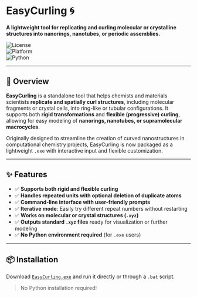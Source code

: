 # EasyCurling 🌀  
**A lightweight tool for replicating and curling molecular or crystalline structures into nanorings, nanotubes, or periodic assemblies.**

![License](https://img.shields.io/badge/license-MIT-green)  
![Platform](https://img.shields.io/badge/platform-Windows-blue)  
![Python](https://img.shields.io/badge/python-3.8+-yellow)

---

## 🧬 Overview

**EasyCurling** is a standalone tool that helps chemists and materials scientists **replicate and spatially curl structures**, including molecular fragments or crystal cells, into ring-like or tubular configurations. It supports both **rigid transformations** and **flexible (progressive) curling**, allowing for easy modeling of **nanorings, nanotubes, or supramolecular macrocycles**.

Originally designed to streamline the creation of curved nanostructures in computational chemistry projects, EasyCurling is now packaged as a lightweight `.exe` with interactive input and flexible customization.

---

## ✨ Features

- ✅ **Supports both rigid and flexible curling**  
- ✅ **Handles repeated units with optional deletion of duplicate atoms**
- ✅ **Command-line interface with user-friendly prompts**
- ✅ **Iterative mode**: Easily try different repeat numbers without restarting
- ✅ **Works on molecular or crystal structures (`.xyz`)**
- ✅ **Outputs standard `.xyz` files** ready for visualization or further modeling
- ✅ **No Python environment required** (for `.exe` users)

---

## 📦 Installation

Download [`EasyCurling.exe`](#https://github.com/imasenHF/EasyCurling/releases/download/v1.0.0/EasyCurling.7z) and run it directly or through a `.bat` script.

> No Python installation required!

